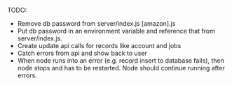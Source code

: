 TODO:
- Remove db password from server/index.js [amazon].js
- Put db password in an environment variable and reference that from server/index.js.
- Create update api calls for records like account and jobs
- Catch errors from api and show back to user
- When node runs into an error (e.g. record insert to database fails), then node stops and has to be restarted. Node should continue running after errors.